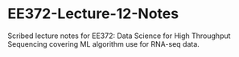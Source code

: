 # EE372-Lecture-12-Notes
Scribed lecture notes for EE372: Data Science for High Throughput Sequencing covering ML algorithm use for RNA-seq data.
